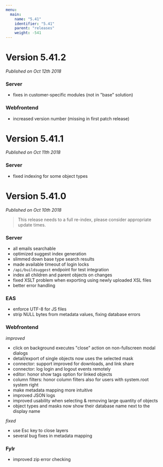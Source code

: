 ```yaml
---
menu:
  main:
    name: "5.41"
    identifier: "5.41"
    parent: "releases"
    weight: -541
---
```


# Version 5.41.2

*Published on Oct 12th 2018*

### Server
* fixes in customer-specific modules (not in "base" solution)

### Webfrontend

* increased version number (missing in first patch release)

# Version 5.41.1

*Published on Oct 11th 2018*

### Server

* fixed indexing for some object types

# Version 5.41.0

*Published on Oct 10th 2018*

> This release needs to a full re-index, please consider appropriate update times.

### Server

* all emails searchable
* optimized suggest index generation
* slimmed down base type search results
* made available timeout of login locks
* `/api/buildsuggest` endpoint for test integration
* index all children and parent objects on changes
* fixed XSLT problem when exporting using newly uploaded XSL files
* better error handling

### EAS

* enforce UTF-8 for JS files
* strip NULL bytes from metadata values, fixing database errors

### Webfrontend

*improved*

* click on background executes "close" action on non-fullscreen modal dialogs
* detail/export of single objects now uses the selected mask
* connector: support improved for downloads, and link share
* connector: log login and logout events remotely
* editor: honor show tags option for linked objects
* column filters: honor column filters also for users with system.root system right
* make metadata mapping more intuitive
* improved JSON logs
* improved usability when selecting & removing large quantity of objects
* object types and masks now show their database name next to the display name

*fixed*

* use Esc key to close layers
* several bug fixes in metadata mapping

### Fylr

* improved zip error checking
